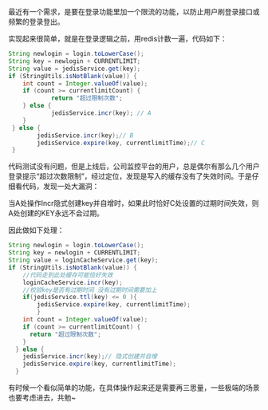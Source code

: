 最近有一个需求，是要在登录功能里加一个限流的功能，以防止用户刷登录接口或频繁的登录登出。

实现起来很简单，就是在登录逻辑之前，用redis计数一遍，代码如下：

```java
String newlogin = login.toLowerCase();
String key = newlogin + CURRENTLIMIT;
String value = jedisService.get(key);
if (StringUtils.isNotBlank(value)) {
	int count = Integer.valueOf(value);
	if (count >= currentlimitCount) {
			return "超过限制次数";
	} else {
			jedisService.incr(key); // A
	}
 } else {
		jedisService.incr(key);// B
		jedisService.expire(key, currentlimitTime);// C
 }
```


代码测试没有问题，但是上线后，公司监控平台的用户，总是偶尔有那么几个用户登录提示“超过次数限制”，经过定位，发现是写入的缓存没有了失效时间。于是仔细看代码，发现一处大漏洞：

当A处操作Incr隐式创建key并自增时，如果此时恰好C处设置的过期时间失效，则A处创建的KEY永远不会过期。

因此做如下处理：

```java
String newlogin = login.toLowerCase();		
String key = newlogin + CURRENTLIMIT;
String value = loginCacheService.get(key);
if (StringUtils.isNotBlank(value)) {
  	//代码走到此处缓存可能恰好失效
  	loginCacheService.incr(key);
  	//校验key是否有过期时间 没有过期时间需要加上
  	if(jedisService.ttl(key) <= 0 ){
      	jedisService.expire(key, currentlimitTime);
    	}
    int count = Integer.valueOf(value);
    if (count >= currentlimitCount) {
      return "超过限制次数";
    }
  } else {
    jedisService.incr(key);// 隐式创建并自增
    jedisService.expire(key, currentlimitTime);
  }
```
有时候一个看似简单的功能，在具体操作起来还是需要再三思量，一些极端的场景也要考虑进去，共勉~